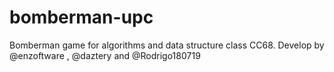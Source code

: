 # bomberman-upc
Bomberman game for algorithms and data structure class CC68. Develop by @enzoftware , @daztery and @Rodrigo180719
